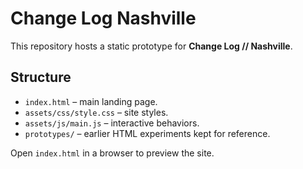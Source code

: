 # Change Log Nashville

This repository hosts a static prototype for **Change Log // Nashville**.

## Structure

- `index.html` – main landing page.
- `assets/css/style.css` – site styles.
- `assets/js/main.js` – interactive behaviors.
- `prototypes/` – earlier HTML experiments kept for reference.

Open `index.html` in a browser to preview the site.



